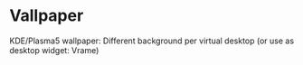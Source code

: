 # Vallpaper
KDE/Plasma5 wallpaper: Different background per virtual desktop
(or use as desktop widget: Vrame)

